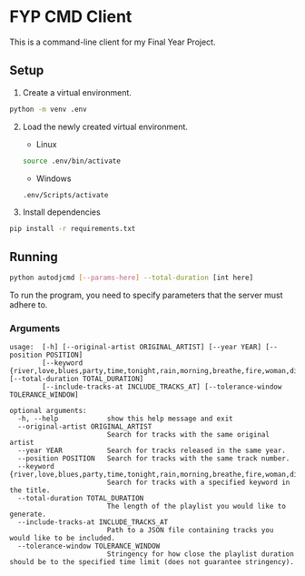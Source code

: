 # FYP CMD Client

This is a command-line client for my Final Year Project.

## Setup

1. Create a virtual environment.
```bash
python -m venv .env
```

2. Load the newly created virtual environment.
    - Linux
    ```bash
    source .env/bin/activate
    ```

    - Windows
    ```
    .env/Scripts/activate
    ```

3. Install dependencies
```bash
pip install -r requirements.txt
```

## Running
```bash
python autodjcmd [--params-here] --total-duration [int here] 
```


To run the program, you need to specify parameters that the server must adhere to.

### Arguments
```
usage:  [-h] [--original-artist ORIGINAL_ARTIST] [--year YEAR] [--position POSITION]
        [--keyword {river,love,blues,party,time,tonight,rain,morning,breathe,fire,woman,disco,rock,music,dancin,baby,twist,lonely,stop,boogie,christmas,moon}] [--total-duration TOTAL_DURATION]
        [--include-tracks-at INCLUDE_TRACKS_AT] [--tolerance-window TOLERANCE_WINDOW]

optional arguments:
  -h, --help            show this help message and exit
  --original-artist ORIGINAL_ARTIST
                        Search for tracks with the same original artist
  --year YEAR           Search for tracks released in the same year.
  --position POSITION   Search for tracks with the same track number.
  --keyword {river,love,blues,party,time,tonight,rain,morning,breathe,fire,woman,disco,rock,music,dancin,baby,twist,lonely,stop,boogie,christmas,moon}
                        Search for tracks with a specified keyword in the title.
  --total-duration TOTAL_DURATION
                        The length of the playlist you would like to generate.
  --include-tracks-at INCLUDE_TRACKS_AT
                        Path to a JSON file containing tracks you would like to be included.
  --tolerance-window TOLERANCE_WINDOW
                        Stringency for how close the playlist duration should be to the specified time limit (does not guarantee stringency).
```

